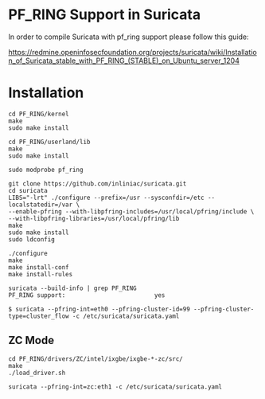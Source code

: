 # PF_RING Support in Suricata

In order to compile Suricata with pf_ring support please follow this guide:

https://redmine.openinfosecfoundation.org/projects/suricata/wiki/Installation_of_Suricata_stable_with_PF_RING_(STABLE)_on_Ubuntu_server_1204

# Installation

```
cd PF_RING/kernel
make
sudo make install

cd PF_RING/userland/lib
make
sudo make install

sudo modprobe pf_ring

git clone https://github.com/inliniac/suricata.git
cd suricata
LIBS="-lrt" ./configure --prefix=/usr --sysconfdir=/etc --localstatedir=/var \
--enable-pfring --with-libpfring-includes=/usr/local/pfring/include \
--with-libpfring-libraries=/usr/local/pfring/lib
make
sudo make install
sudo ldconfig

./configure
make
make install-conf
make install-rules

suricata --build-info | grep PF_RING
PF_RING support:                         yes

$ suricata --pfring-int=eth0 --pfring-cluster-id=99 --pfring-cluster-type=cluster_flow -c /etc/suricata/suricata.yaml
```

## ZC Mode
```
cd PF_RING/drivers/ZC/intel/ixgbe/ixgbe-*-zc/src/
make
./load_driver.sh

suricata --pfring-int=zc:eth1 -c /etc/suricata/suricata.yaml
```

